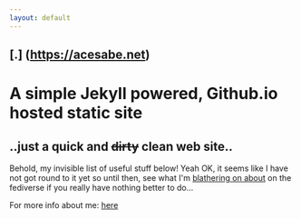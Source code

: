 ```yaml
---
layout: default
---
```

## [.] (https://acesabe.net)

# A simple Jekyll powered, Github.io hosted static site

## ..just a quick and ~~dirty~~ clean web site..
 

 Behold, my invisible list of useful stuff below! Yeah OK, it seems like I have not got round to it yet so until then, see what I'm [blathering on about](https://mastodon.social/@acesabe) on the fediverse if you really have nothing better to do...
 
For more info about me: [here](https://acesabe.net/info.html)

